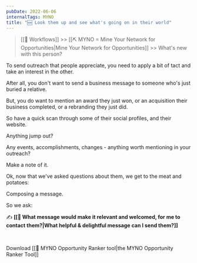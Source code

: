 ```yaml
---
pubDate: 2022-06-06
internalTags: MYNO
title: "🆕 Look them up and see what's going on in their world"
---
```


> [[🔁 Workflows]] >> [[⛏️ MYNO = Mine Your Network for Opportunities|Mine Your Network for Opportunities]] >> What's new with this person?

To send outreach that people appreciate, you need to apply a bit of tact and take an interest in the other.

After all, you don't want to send a business message to someone who's just buried a relative.

But, you do want to mention an award they just won, or an acquisition their business completed, or a rebranding they just did.

So have a quick scan through some of their social profiles, and their website.

Anything jump out?

Any events, accomplishments, changes - anything worth mentioning in your outreach?

Make a note of it.

Ok, now that we've asked questions about them, we get to the meat and potatoes:

Composing a message.

So we ask:

✍️ **[[📯 What message would make it relevant and welcomed, for me to contact them?|What helpful & delightful message can I send them?]]**

<br />

Download [[🔧 MYNO Opportunity Ranker tool|the MYNO Opportunity Ranker Tool]]
